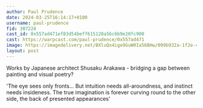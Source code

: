 ```yaml
---
author: Paul Prudence
date: 2024-03-25T16:14:17+0100
username: paul-prudence
fid: 307224
cast_id: 0x557ad471ef83d54beff615120a56c6b9e20fc900
cast: https://warpcast.com/paul-prudence/0x557ad471
image: https://imagedelivery.net/BXluQx4ige9GuW0Ia56BHw/099b932a-1f2e-4cdf-aef7-37b457bc6c00/original
layout: post
---
```

Works by Japanese architect Shusaku Arakawa - bridging a gap between painting and visual poetry?  
  
'The eye sees only fronts... But intuition needs all-aroundness, and instinct needs insideness. The true imagination is forever curving round to the other side, the back of presented appearances'  

<img src='https://imagedelivery.net/BXluQx4ige9GuW0Ia56BHw/099b932a-1f2e-4cdf-aef7-37b457bc6c00/original' alt='' referrerpolicy='no-referrer'/>
<img src='https://imagedelivery.net/BXluQx4ige9GuW0Ia56BHw/e21f784e-451a-4afd-83d7-57c2c782e300/original' alt='' referrerpolicy='no-referrer'/>